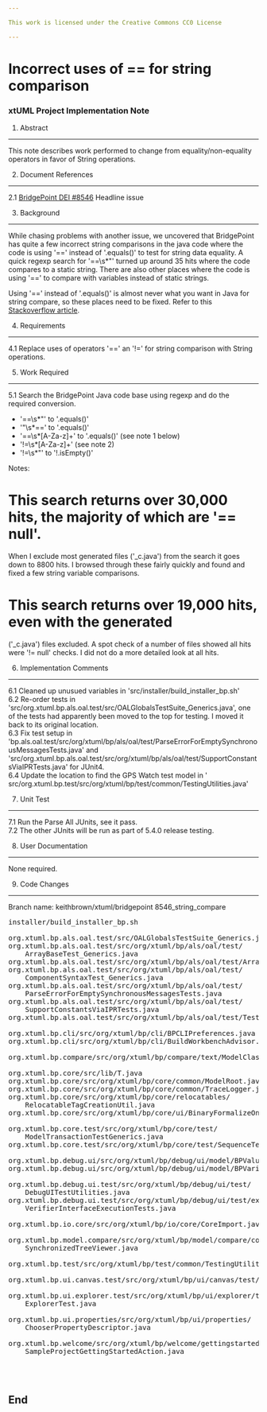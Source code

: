 ```yaml
---

This work is licensed under the Creative Commons CC0 License

---
```


# Incorrect uses of == for string comparison
### xtUML Project Implementation Note


1. Abstract
-----------
This note describes work performed to change from equality/non-equality 
operators in favor of String operations.

2. Document References
----------------------
<a id="2.1"></a>2.1 [BridgePoint DEI #8546](https://support.onefact.net/issues/8546) Headline issue  

3. Background
-------------
While chasing problems with another issue, we uncovered that BridgePoint has 
quite a few incorrect string comparisons in the java code where the code is 
using '==' instead of '.equals()' to test for string data equality. A quick 
regexp search for '==\s*"' turned up around 35 hits where the code compares to a
static string.  There are also other places where the code is using '==' to compare with 
variables instead of static strings.   

Using '==' instead of '.equals()' is almost never what you want in Java for 
string compare, so these places need to be fixed.  Refer to this [Stackoverflow article](http://stackoverflow.com/questions/513832/how-do-i-compare-strings-in-java).   

4. Requirements
---------------
4.1  Replace uses of operators '==' an '!=' for string comparison with String 
  operations.  
  
5. Work Required
----------------
5.1 Search the BridgePoint Java code base using regexp and do the required 
  conversion.  
* '==\s*"' to '<variable>.equals(<string>)'
* '"\s*==' to '<variable>.equals(<string>)'
* '==\s*[A-Za-z]+' to '<variable>.equals(<variable>)' (see note 1 below)
* '!=\s*[A-Za-z]+' (see note 2)
* '!=\s*"' to '!<variable>.isEmpty()'

Notes:  
# This search returns over 30,000 hits, the majority of which are '== null'.  
  When I exclude most generated files ('<file>_c.java') from the search it goes
  down to 8800 hits.  I browsed through these fairly quickly and found and fixed
  a few string variable comparisons.   
# This search returns over 19,000 hits, even with the generated 
  ('<file>_c.java') files excluded.  A spot check of a number of files showed 
  all hits were '!= null' checks.  I did not do a more detailed look at all
  hits.   
   
6. Implementation Comments
--------------------------
6.1  Cleaned up unusued variables in 'src/installer/build_installer_bp.sh'  
6.2  Re-order tests in 'src/org.xtuml.bp.als.oal.test/src/OALGlobalsTestSuite_Generics.java',
  one of the tests had apparently been moved to the top for testing.   I moved
  it back to its original location.   
6.3  Fix test setup in 'bp.als.oal.test/src/org/xtuml/bp/als/oal/test/ParseErrorForEmptySynchronousMessagesTests.java'
  and 'src/org.xtuml.bp.als.oal.test/src/org/xtuml/bp/als/oal/test/SupportConstantsViaIPRTests.java' 
  for JUnit4.  
6.4  Update the location to find the GPS Watch test model in ' src/org.xtuml.bp.test/src/org/xtuml/bp/test/common/TestingUtilities.java'  
  
7. Unit Test
------------
7.1  Run the Parse All JUnits, see it pass.  
7.2  The other JUnits will be run as part of 5.4.0 release testing.  

8. User Documentation
---------------------
None required.

9. Code Changes
---------------
Branch name: keithbrown/xtuml/bridgepoint 8546_string_compare

<pre>
installer/build_installer_bp.sh

org.xtuml.bp.als.oal.test/src/OALGlobalsTestSuite_Generics.java
org.xtuml.bp.als.oal.test/src/org/xtuml/bp/als/oal/test/
    ArrayBaseTest_Generics.java
org.xtuml.bp.als.oal.test/src/org/xtuml/bp/als/oal/test/ArrayBaseTest.java
org.xtuml.bp.als.oal.test/src/org/xtuml/bp/als/oal/test/
    ComponentSyntaxTest_Generics.java
org.xtuml.bp.als.oal.test/src/org/xtuml/bp/als/oal/test/
    ParseErrorForEmptySynchronousMessagesTests.java
org.xtuml.bp.als.oal.test/src/org/xtuml/bp/als/oal/test/
    SupportConstantsViaIPRTests.java
org.xtuml.bp.als.oal.test/src/org/xtuml/bp/als/oal/test/TestSelect_Generics.java

org.xtuml.bp.cli/src/org/xtuml/bp/cli/BPCLIPreferences.java
org.xtuml.bp.cli/src/org/xtuml/bp/cli/BuildWorkbenchAdvisor.java

org.xtuml.bp.compare/src/org/xtuml/bp/compare/text/ModelClassTextGenerator.java

org.xtuml.bp.core/src/lib/T.java
org.xtuml.bp.core/src/org/xtuml/bp/core/common/ModelRoot.java
org.xtuml.bp.core/src/org/xtuml/bp/core/common/TraceLogger.java
org.xtuml.bp.core/src/org/xtuml/bp/core/relocatables/
    RelocatableTagCreationUtil.java
org.xtuml.bp.core/src/org/xtuml/bp/core/ui/BinaryFormalizeOnR_RELWizard.java

org.xtuml.bp.core.test/src/org/xtuml/bp/core/test/
    ModelTransactionTestGenerics.java
org.xtuml.bp.core.test/src/org/xtuml/bp/core/test/SequenceTestsGenerics.java

org.xtuml.bp.debug.ui/src/org/xtuml/bp/debug/ui/model/BPValue.java
org.xtuml.bp.debug.ui/src/org/xtuml/bp/debug/ui/model/BPVariable.java

org.xtuml.bp.debug.ui.test/src/org/xtuml/bp/debug/ui/test/
    DebugUITestUtilities.java
org.xtuml.bp.debug.ui.test/src/org/xtuml/bp/debug/ui/test/execute/
    VerifierInterfaceExecutionTests.java

org.xtuml.bp.io.core/src/org/xtuml/bp/io/core/CoreImport.java

org.xtuml.bp.model.compare/src/org/xtuml/bp/model/compare/contentmergeviewer/
    SynchronizedTreeViewer.java

org.xtuml.bp.test/src/org/xtuml/bp/test/common/TestingUtilities.java

org.xtuml.bp.ui.canvas.test/src/org/xtuml/bp/ui/canvas/test/CanvasTest.java

org.xtuml.bp.ui.explorer.test/src/org/xtuml/bp/ui/explorer/test/
    ExplorerTest.java

org.xtuml.bp.ui.properties/src/org/xtuml/bp/ui/properties/
    ChooserPropertyDescriptor.java

org.xtuml.bp.welcome/src/org/xtuml/bp/welcome/gettingstarted/
    SampleProjectGettingStartedAction.java



</pre>

End
---

